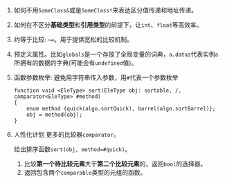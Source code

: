 1. 如何不用`SomeClass&`或是`SomeClass*`来表达区分值传递和地址传递。

2. 如何在不区分**基础类型**和**引用类型**的前提下，让`int`、`float`等高效率。

3. 约等于比较: `~=`。用于提供宽松的比较机制。

4. 预定义属性。比如`globals`是一个存放了全局变量的词典，`a.datas`代表实例`a`所拥有的数据的字典(可能会有`undefined`值)。

5. 函数参数枚举: 避免用字符串传入参数，用`#`代表一个参数枚举

   ```
   function void <EleType> sort(EleType obj: sortable, /,  comparator<EleType> #method)
   {
       enum method {quick(algo.sortQuick), barrel(algo.sortBarrel)};
       obj = method(obj);
   }
   ```

   

6. 人性化计划 更多的比较器`comparator`。

   给出排序函数`sort(obj, method=#quick)`。

   1. 比较**第一个待比较元素**大于**第二个比较元素**的，返回`bool`的选择器。
   2. 返回包含两个`comparable`类型的元组的函数。

